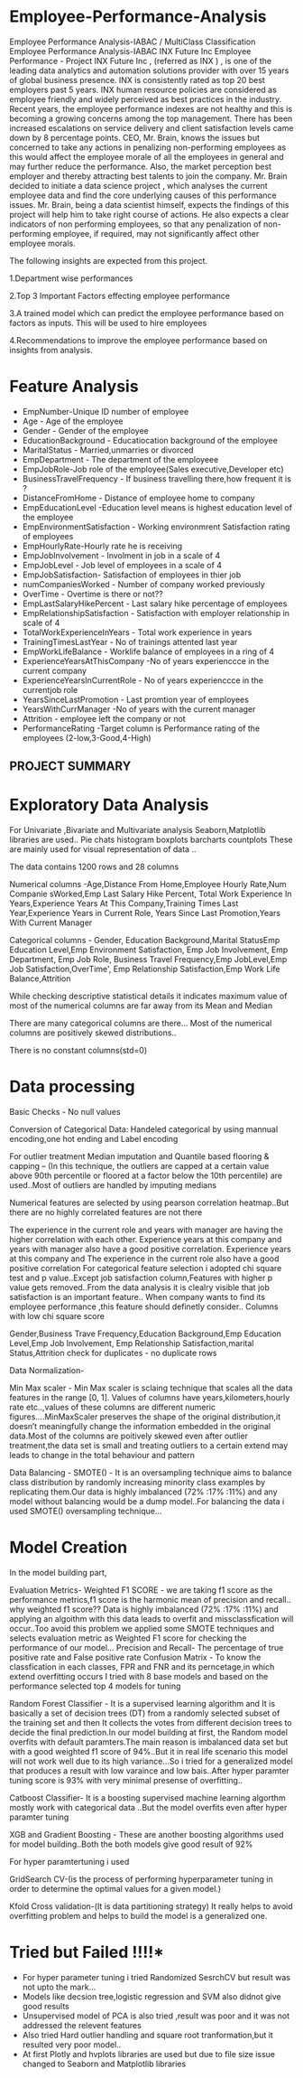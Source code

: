 # Employee-Performance-Analysis
Employee Performance Analysis-IABAC / MultiClass Classification
Employee Performance Analysis-IABAC INX Future Inc Employee Performance - Project INX Future Inc , (referred as INX ) , is one of the leading data analytics and automation solutions provider with over 15 years of global business presence. INX is consistently rated as top 20 best employers past 5 years. INX human resource policies are considered as employee friendly and widely perceived as best practices in the industry. Recent years, the employee performance indexes are not healthy and this is becoming a growing concerns among the top management. There has been increased escalations on service delivery and client satisfaction levels came down by 8 percentage points. CEO, Mr. Brain, knows the issues but concerned to take any actions in penalizing non-performing employees as this would affect the employee morale of all the employees in general and may further reduce the performance. Also, the market perception best employer and thereby attracting best talents to join the company. Mr. Brain decided to initiate a data science project , which analyses the current employee data and find the core underlying causes of this performance issues. Mr. Brain, being a data scientist himself, expects the findings of this project will help him to take right course of actions. He also expects a clear indicators of non performing employees, so that any penalization of non-performing employee, if required, may not significantly affect other employee morals.

The following insights are expected from this project.

1.Department wise performances

2.Top 3 Important Factors effecting employee performance

3.A trained model which can predict the employee performance based on factors as inputs. This will be used to hire employees

4.Recommendations to improve the employee performance based on insights from analysis.

# Feature Analysis

- EmpNumber-Unique ID number of employee
- Age - Age of the employee
- Gender - Gender of the employee
- EducationBackground - Educatiocation background of the employee
- MaritalStatus - Married,unmarries or divorced
- EmpDepartment - The department of the employeee
- EmpJobRole-Job role of the employee(Sales executive,Developer etc)
- BusinessTravelFrequency - If business travelling there,how frequent it is ?
- DistanceFromHome - Distance of employee home to company
- EmpEducationLevel -Education level means is highest education level of the employee
- EmpEnvironmentSatisfaction - Working environmrent Satisfaction rating of employees
- EmpHourlyRate-Hourly rate he is receiving
- EmpJobInvolvement - Involment in job in a scale of 4
- EmpJobLevel - Job level of employees in a scale of 4
- EmpJobSatisfaction- Satisfaction of employees in thier job
- numCompaniesWorked - Number of company worked previously
- OverTime - Overtime is there or not??
- EmpLastSalaryHikePercent - Last salary hike percentage of employees
- EmpRelationshipSatisfaction - Satisfaction with employer relationship in scale of 4
- TotalWorkExperienceInYears - Total work experience in years
- TrainingTimesLastYear - No of trainings attented last year
- EmpWorkLifeBalance - Worklife balance of employees in a ring of 4
- ExperienceYearsAtThisCompany -No of years experienccce in the current company
- ExperienceYearsInCurrentRole - No of years experienccce in the currentjob role
- YearsSinceLastPromotion - Last promtion year of employees
- YearsWithCurrManager -No of years with the current manager
- Attrition - employee left the company or not
- PerformanceRating -Target column is Performance rating of the employees (2-low,3-Good,4-High)

## PROJECT SUMMARY

# Exploratory Data Analysis
For Univariate ,Bivariate and Multivariate analysis Seaborn,Matplotlib libraries are used..
Pie chats
histogram
boxplots
barcharts
countplots
These are mainly used for visual representation of data ..

The data contains 1200 rows and 28 columns

Numerical columns -Age,Distance From Home,Employee Hourly Rate,Num Companie sWorked,Emp Last Salary Hike Percent, Total Work Experience In Years,Experience Years At This Company,Training Times Last Year,Experience Years in Current Role, Years Since Last Promotion,Years With Current Manager

Categorical columns - Gender, Education Background,Marital StatusEmp Education Level,Emp Environment Satisfaction, Emp Job Involvement, Emp Department, Emp Job Role, Business Travel Frequency,Emp JobLevel,Emp Job Satisfaction,OverTime', Emp Relationship Satisfaction,Emp Work Life Balance,Attrition

While checking descriptive statistical details it indicates maximum value of most of the numerical columns are far away from its Mean and Median

There are many categorical columns are there... Most of the numerical columns are positively skewed distributions..

There is no constant columns(std=0)

# Data processing
Basic Checks - No null values

Conversion of Categorical Data: Handeled categorical by using mannual encoding,one hot ending and Label encoding

For outlier treatment Median imputation and Quantile based flooring & capping – (In this technique, the outliers are capped at a certain value above 90th percentile or floored at a factor below the 10th percentile) are used..Most of outliers are handled by imputing medians

Numerical features are selected by using pearson correlation heatmap..But there are no highly correlated features are not there

The experience in the current role and years with manager are having the higher correlation with each other.
Experience years at this company and years with manager also have a good positive correlation.
Experience years at this company and The experience in the current role also have a good positive correlation
For categorical feature selection i adopted chi square test and p value..Except job satisfaction column,Features with higher p value gets removed..From the data analysis it is clealry visible that job satisfaction is an important feature.. When company wants to find its employee performance ,this feature should definetly consider.. Columns with low chi square score

Gender,Business Trave Frequency,Education Background,Emp Education Level,Emp Job Involvement, Emp Relationship Satisfaction,marital Status,Attrition
check for duplicates - no duplicate rows

Data Normalization-

Min Max scaler - Min Max scaler is sclaing technique that scales all the data features in the range [0, 1]. Values of columns have years,kilometers,hourly rate etc..,values of these columns are different numeric figures....MinMaxScaler preserves the shape of the original distribution,it doesn’t meaningfully change the information embedded in the original data.Most of the columns are poitively skewed even after outlier treatment,the data set is small and treating outliers to a certain extend may leads to change in the total behaviour and pattern

Data Balancing -
SMOTE() - It is an oversampling technique aims to balance class distribution by randomly increasing minority class examples by replicating them.Our data is highly imbalanced (72% :17% :11%) and any model without balancing would be a dump model..For balancing the data i used SMOTE() oversampling technique...

# Model Creation
In the model building part,

Evaluation Metrics-
Weighted F1 SCORE - we are taking f1 score as the performance metrics,f1 score is the harmonic mean of precision and recall..
why weighted f1 score?? Data is highly imbalanced (72% :17% :11%) and applying an algoithm with this data leads to overfit and missclassfication will occur..Too avoid this problem we applied some SMOTE techniques and selects evaluation metric as Weighted F1 score for checking the performance of our model...
Precision and Recall- The percentage of true positive rate and False positive rate
Confusion Matrix - To know the classfication in each classes, FPR and FNR and its perncetage,in which extend overfitting occurs
I tried with 8 base models and based on the performance selected top 4 models for tuning

Random Forest Classifier - It is a supervised learning algorithm and It is basically a set of decision trees (DT) from a randomly selected subset of the training set and then It collects the votes from different decision trees to decide the final prediction.In our model building at first, the Random model overfits with default paramters.The main reason is imbalanced data set but with a good weighted f1 score of 94%..But it in real life scenario this model will not work well due to its high variance...So i tried for a generalized model that produces a result with low varaince and low bais..After hyper paramter tuning score is 93% with very minimal presense of overfitting..

Catboost Classifier- It is a boosting supervised machine learning algorthm mostly work with categorical data ..But the model overfits even after hyper paramter tuning

XGB and Gradient Boosting - These are another boosting algorithms used for model building..Both the both models give good result of 92%

For hyper paramtertuning i used

GridSearch CV-(is the process of performing hyperparameter tuning in order to determine the optimal values for a given model.)

Kfold Cross validation-(It is data partitioning strategy) It really helps to avoid overfitting problem and helps to build the model is a generalized one.



 # Tried but Failed !!!!*

- For hyper parameter tuning i tried Randomized SesrchCV but result was not upto the mark...
- Models like decsion tree,logistic regression and SVM also didnot give good results
- Unsupervised model of PCA is also tried ,result was poor and it was not addressed the relevent features
- Also tried Hard outlier handling and square root tranformation,but it resulted very poor model..
- At first Plotly and hvplots libraries are used but due to file size issue changed to Seaborn and Matplotlib libraries
